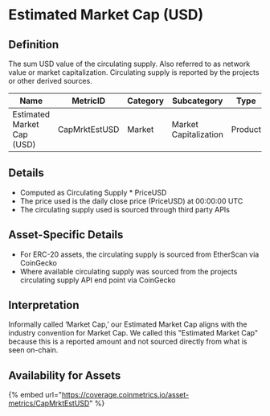 # Estimated Market Cap (USD)

## Definition

The sum USD value of the circulating supply. Also referred to as network value or market capitalization. Circulating supply is reported by the projects or other derived sources.&#x20;

| Name                       | MetricID      | Category | Subcategory           | Type    | Unit | Interval |
| -------------------------- | ------------- | -------- | --------------------- | ------- | ---- | -------- |
| Estimated Market Cap (USD) | CapMrktEstUSD | Market   | Market Capitalization | Product | USD  | 1 day    |

## Details

* Computed as Circulating Supply \* PriceUSD
* The price used is the daily close price (PriceUSD) at 00:00:00 UTC
* The circulating supply used is sourced through third party APIs

## Asset-Specific Details

* For ERC-20 assets, the circulating supply is sourced from EtherScan via CoinGecko
* Where available circulating supply was sourced from the projects circulating supply API end point via CoinGecko

## Interpretation

Informally called ‘Market Cap,’ our Estimated Market Cap aligns with the industry convention for Market Cap. We called this "Estimated Market Cap" because this is a reported amount and not sourced directly from what is seen on-chain.&#x20;

## Availability for Assets

{% embed url="https://coverage.coinmetrics.io/asset-metrics/CapMrktEstUSD" %}
